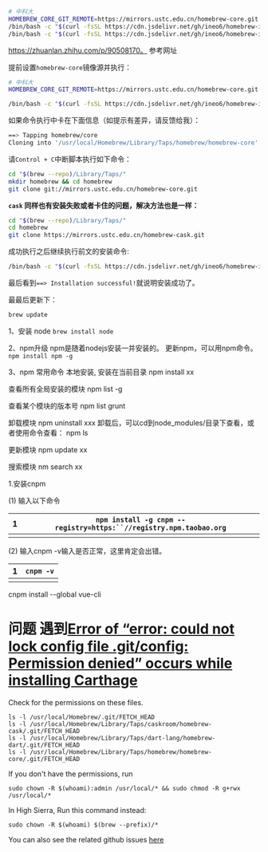 ```bash



# 中科大
HOMEBREW_CORE_GIT_REMOTE=https://mirrors.ustc.edu.cn/homebrew-core.git
/bin/bash -c "$(curl -fsSL https://cdn.jsdelivr.net/gh/ineo6/homebrew-install/install.sh)"
/bin/bash -c "$(curl -fsSL https://cdn.jsdelivr.net/gh/ineo6/homebrew-install/install.sh)"


```

https://zhuanlan.zhihu.com/p/90508170。  参考网址



提前设置`homebrew-core`镜像源并执行：

```bash
# 中科大
HOMEBREW_CORE_GIT_REMOTE=https://mirrors.ustc.edu.cn/homebrew-core.git

/bin/bash -c "$(curl -fsSL https://cdn.jsdelivr.net/gh/ineo6/homebrew-install/install.sh)"
```

如果命令执行中卡在下面信息（如提示有差异，请反馈给我）：

```bash
==> Tapping homebrew/core
Cloning into '/usr/local/Homebrew/Library/Taps/homebrew/homebrew-core'...
```

请`Control + C`中断脚本执行如下命令：

```bash
cd "$(brew --repo)/Library/Taps/"
mkdir homebrew && cd homebrew
git clone git://mirrors.ustc.edu.cn/homebrew-core.git
```

**`cask` 同样也有安装失败或者卡住的问题，解决方法也是一样：**

```bash
cd "$(brew --repo)/Library/Taps/"
cd homebrew
git clone https://mirrors.ustc.edu.cn/homebrew-cask.git
```

成功执行之后继续执行前文的安装命令:

```bash
/bin/bash -c "$(curl -fsSL https://cdn.jsdelivr.net/gh/ineo6/homebrew-install/install.sh)"
```

最后看到`==> Installation successful!`就说明安装成功了。

最最后更新下：

```bash
brew update
```

1、安装 node
`brew install node`

2、npm升级
npm是随着nodejs安装一并安装的。 更新npm，可以用npm命令。
`npm install npm -g`

3、npm 常用命令
本地安装, 安装在当前目录
npm install xx

查看所有全局安装的模块
npm list -g

查看某个模块的版本号
npm list grunt

卸载模块
npm uninstall xxx
卸载后，可以cd到node_modules/目录下查看，或者使用命令查看：
npm ls

更新模块
npm update xx

搜索模块
nm search xx





1.安装cnpm

(1) 输入以下命令

| 1    | `npm install -g cnpm --registry=https:``//registry.npm.taobao.org` |
| ---- | ------------------------------------------------------------ |
|      |                                                              |

(2) 输入cnpm -v输入是否正常，这里肯定会出错。

| 1    | `cnpm -v` |
| ---- | --------- |
|      |           |

cnpm install --global vue-cli





# 问题 遇到[Error of “error: could not lock config file .git/config: Permission denied” occurs while installing Carthage](https://stackoverflow.com/questions/49282002/error-of-error-could-not-lock-config-file-git-config-permission-denied-occu)

Check for the permissions on these files.

```
ls -l /usr/local/Homebrew/.git/FETCH_HEAD
ls -l /usr/local/Homebrew/Library/Taps/caskroom/homebrew-cask/.git/FETCH_HEAD
ls -l /usr/local/Homebrew/Library/Taps/dart-lang/homebrew-dart/.git/FETCH_HEAD
ls -l /usr/local/Homebrew/Library/Taps/homebrew/homebrew-core/.git/FETCH_HEAD
```

If you don't have the permissions, run

```
sudo chown -R $(whoami):admin /usr/local/* && sudo chmod -R g+rwx /usr/local/*
```

In High Sierra, Run this command instead:

```
sudo chown -R $(whoami) $(brew --prefix)/*
```

You can also see the related github issues [here](https://github.com/Homebrew/legacy-homebrew/issues/43471)